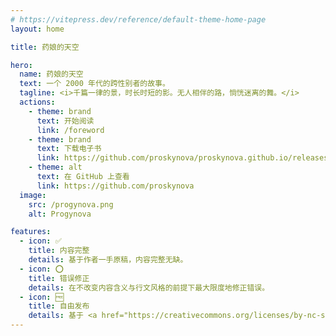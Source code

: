 ```yaml
---
# https://vitepress.dev/reference/default-theme-home-page
layout: home

title: 药娘的天空

hero:
  name: 药娘的天空
  text: 一个 2000 年代的跨性别者的故事。
  tagline: <i>千篇一律的景，时长时短的影。无人相伴的路，惝恍迷离的舞。</i>
  actions:
    - theme: brand
      text: 开始阅读
      link: /foreword
    - theme: brand
      text: 下载电子书
      link: https://github.com/proskynova/proskynova.github.io/releases/latest
    - theme: alt
      text: 在 GitHub 上查看
      link: https://github.com/proskynova
  image:
    src: /progynova.png
    alt: Progynova

features:
  - icon: ✅
    title: 内容完整
    details: 基于作者一手原稿，内容完整无缺。
  - icon: ⭕
    title: 错误修正
    details: 在不改变内容含义与行文风格的前提下最大限度地修正错误。
  - icon: 🆓
    title: 自由发布
    details: 基于 <a href="https://creativecommons.org/licenses/by-nc-sa/4.0/deed.zh-hans">CC BY-NC-SA 4.0</a> 许可发布，自由开放。
---
```


<style>
:root {
  --vp-home-hero-name-color: transparent;
  --vp-home-hero-name-background: -webkit-linear-gradient(120deg, #5BCEFA, #F5A9B8, #FFFFFF, #F5A9B8, #5BCEFA);

  --vp-home-hero-image-background-image: linear-gradient(-45deg, #5BCEFA, #F5A9B8, #FFFFFF, #F5A9B8, #5BCEFA);
  --vp-home-hero-image-filter: blur(44px);
}

@media (min-width: 640px) {
  :root {
    --vp-home-hero-image-filter: blur(56px);
  }
}

@media (min-width: 960px) {
  :root {
    --vp-home-hero-image-filter: blur(68px);
  }
}
</style>
